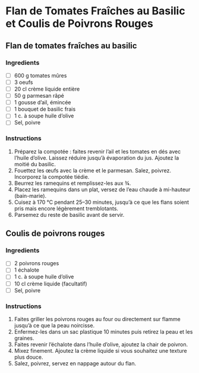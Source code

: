 # Flan de Tomates Fraîches au Basilic et Coulis de Poivrons Rouges

## Flan de tomates fraîches au basilic

### Ingredients

- [ ] 600 g tomates mûres
- [ ] 3 oeufs
- [ ] 20 cl crème liquide entière
- [ ] 50 g parmesan râpé
- [ ] 1 gousse d’ail, émincée
- [ ] 1 bouquet de basilic frais
- [ ] 1 c. à soupe huile d’olive
- [ ] Sel, poivre

### Instructions

1. Préparez la compotée : faites revenir l’ail et les tomates en dés avec l’huile d’olive. Laissez réduire jusqu’à évaporation du jus. Ajoutez la moitié du basilic.
2. Fouettez les œufs avec la crème et le parmesan. Salez, poivrez. Incorporez la compotée tiédie.
3. Beurrez les ramequins et remplissez-les aux ¾.
4. Placez les ramequins dans un plat, versez de l’eau chaude à mi-hauteur (bain-marie).
5. Cuisez à 170 °C pendant 25–30 minutes, jusqu’à ce que les flans soient pris mais encore légèrement tremblotants.
6. Parsemez du reste de basilic avant de servir.

## Coulis de poivrons rouges

### Ingredients

- [ ] 2 poivrons rouges
- [ ] 1 échalote
- [ ] 1 c. à soupe huile d’olive
- [ ] 10 cl crème liquide (facultatif)
- [ ] Sel, poivre

### Instructions

1. Faites griller les poivrons rouges au four ou directement sur flamme jusqu’à ce que la peau noircisse.
2. Enfermez-les dans un sac plastique 10 minutes puis retirez la peau et les graines.
3. Faites revenir l’échalote dans l’huile d’olive, ajoutez la chair de poivron.
4. Mixez finement. Ajoutez la crème liquide si vous souhaitez une texture plus douce.
5. Salez, poivrez, servez en nappage autour du flan.
